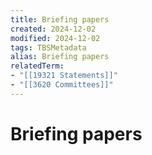 ```yaml
---
title: Briefing papers
created: 2024-12-02
modified: 2024-12-02
tags: TBSMetadata
alias: Briefing papers
relatedTerm:
- "[[19321 Statements]]"
- "[[3620 Committees]]"
---
```

# Briefing papers
